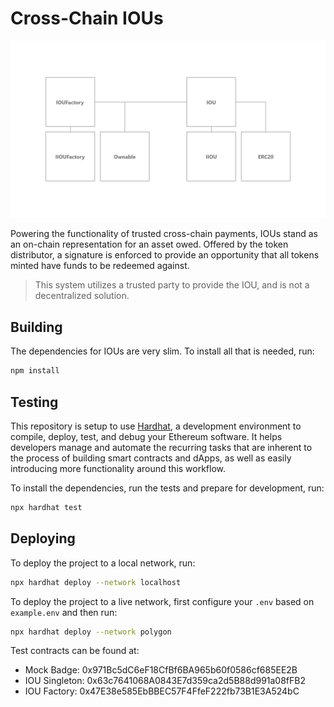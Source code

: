 # Cross-Chain IOUs 

![Cross-Chain IOUs](./inheritance-graph.png)

Powering the functionality of trusted cross-chain payments, IOUs stand as an on-chain representation for an asset owed. Offered by the token distributor, a signature is enforced to provide an opportunity that all tokens minted have funds to be redeemed against.

> This system utilizes a trusted party to provide the IOU, and is not a decentralized solution.

## Building

The dependencies for IOUs are very slim. To install all that is needed, run:

```bash
npm install
```

## Testing

This repository is setup to use [Hardhat](https://hardhat.org/), a development environment to compile, deploy, test, and debug your Ethereum software. It helps developers manage and automate the recurring tasks that are inherent to the process of building smart contracts and dApps, as well as easily introducing more functionality around this workflow.

To install the dependencies, run the tests and prepare for development, run:

```bash
npx hardhat test
```

## Deploying 

To deploy the project to a local network, run:

```bash
npx hardhat deploy --network localhost
```

To deploy the project to a live network, first configure your `.env` based on `example.env` and then run:

```bash
npx hardhat deploy --network polygon
```

Test contracts can be found at:

- Mock Badge: 0x971Bc5dC6eF18CfBf6BA965b60f0586cf685EE2B
- IOU Singleton: 0x63c7641068A0843E7d359ca2d5B88d991a08fFB2
- IOU Factory: 0x47E38e585EbBBEC57F4FfeF222fb73B1E3A524bC

